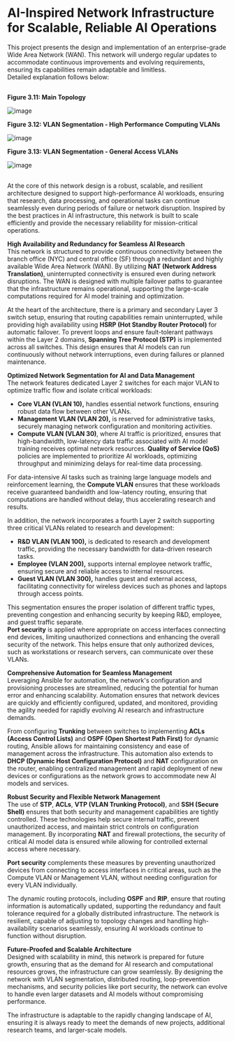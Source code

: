 # **AI-Inspired Network Infrastructure for Scalable, Reliable AI Operations**
This project presents the design and implementation of an enterprise-grade Wide Area Network (WAN).
This network will undergo regular updates to accommodate continuous improvements and evolving requirements, ensuring its capabilities remain adaptable and limitless. <br/>
Detailed explanation follows below:
##

**Figure 3.11: Main Topology**

![image](https://github.com/user-attachments/assets/29e34b99-1105-413d-b282-71f13fa60433)


**Figure 3.12: VLAN Segmentation - High Performance Computing VLANs**

![image](https://github.com/user-attachments/assets/f2408ec4-0ca7-4c90-9eff-c22db12c8574)


**Figure 3.13: VLAN Segmentation - General Access VLANs**

![image](https://github.com/user-attachments/assets/6fe4f79a-0f5d-4777-b47a-89dee45562ee)

##
At the core of this network design is a robust, scalable, and resilient architecture designed to support high-performance AI workloads, ensuring that research, data processing, and operational tasks can continue seamlessly even during periods of failure or network disruption. Inspired by the best practices in AI infrastructure, this network is built to scale efficiently and provide the necessary reliability for mission-critical operations. <br/>

**High Availability and Redundancy for Seamless AI Research** <br/>
This network is structured to provide continuous connectivity between the branch office (NYC) and central office (SF) through a redundant and highly available Wide Area Network (WAN). By utilizing **NAT (Network Address Translation)**, uninterrupted connectivity is ensured even during network disruptions. The WAN is designed with multiple failover paths to guarantee that the infrastructure remains operational, supporting the large-scale computations required for AI model training and optimization. <br/>

At the heart of the architecture, there is a primary and secondary Layer 3 switch setup, ensuring that routing capabilities remain uninterrupted, while providing high availability using **HSRP (Hot Standby Router Protocol)** for automatic failover. To prevent loops and ensure fault-tolerant pathways within the Layer 2 domains, **Spanning Tree Protocol (STP)** is implemented across all switches. This design ensures that AI models can run continuously without network interruptions, even during failures or planned maintenance. <br/>

**Optimized Network Segmentation for AI and Data Management** <br/>
The network features dedicated Layer 2 switches for each major VLAN to optimize traffic flow and isolate critical workloads: <br/>

- **Core VLAN (VLAN 10),** handles essential network functions, ensuring robust data flow between other VLANs.
- **Management VLAN (VLAN 20),** is reserved for administrative tasks, securely managing network configuration and monitoring activities.
- **Compute VLAN (VLAN 30)**, where AI traffic is prioritized, ensures that high-bandwidth, low-latency data traffic associated with AI model training receives optimal network resources.
  **Quality of Service (QoS)** policies are implemented to prioritize AI workloads, optimizing throughput and minimizing delays for real-time data processing. <br/>
  
For data-intensive AI tasks such as training large language models and reinforcement learning, the **Compute VLAN** ensures that these workloads receive guaranteed bandwidth and low-latency routing, ensuring that computations are handled without delay, thus accelerating research and results. <br/>

In addition, the network incorporates a fourth Layer 2 switch supporting three critical VLANs related to research and development: <br/>

- **R&D VLAN (VLAN 100),** is dedicated to research and development traffic, providing the necessary bandwidth for data-driven research tasks.
- **Employee (VLAN 200),** supports internal employee network traffic, ensuring secure and reliable access to internal resources.
- **Guest VLAN (VLAN 300),** handles guest and external access, facilitating connectivity for wireless devices such as phones and laptops through access points. <br/>

This segmentation ensures the proper isolation of different traffic types, preventing congestion and enhancing security by keeping R&D, employee, and guest traffic separate. <br/>
**Port security** is applied where appropriate on access interfaces connecting end devices, limiting unauthorized connections and enhancing the overall security of the network. This helps ensure that only authorized devices, such as workstations or research servers, can communicate over these VLANs. <br/>

**Comprehensive Automation for Seamless Management** <br/>
Leveraging Ansible for automation, the network's configuration and provisioning processes are streamlined, reducing the potential for human error and enhancing scalability. Automation ensures that network devices are quickly and efficiently configured, updated, and monitored, providing the agility needed for rapidly evolving AI research and infrastructure demands. <br/>

From configuring **Trunking** between switches to implementing **ACLs (Access Control Lists)** and **OSPF (Open Shortest Path First)** for dynamic routing, Ansible allows for maintaining consistency and ease of management across the infrastructure. This automation also extends to **DHCP (Dynamic Host Configuration Protocol)** and **NAT** configuration on the router, enabling centralized management and rapid deployment of new devices or configurations as the network grows to accommodate new AI models and services. <br/>

**Robust Security and Flexible Network Management** <br/>
The use of **STP**, **ACLs**, **VTP (VLAN Trunking Protocol)**, and **SSH (Secure Shell)** ensures that both security and management capabilities are tightly controlled. These technologies help secure internal traffic, prevent unauthorized access, and maintain strict controls on configuration management. By incorporating **NAT** and firewall protections, the security of critical AI model data is ensured while allowing for controlled external access where necessary. <br/>

**Port security** complements these measures by preventing unauthorized devices from connecting to access interfaces in critical areas, such as the Compute VLAN or Management VLAN, without needing configuration for every VLAN individually. <br/>

The dynamic routing protocols, including **OSPF** and **RIP**, ensure that routing information is automatically updated, supporting the redundancy and fault tolerance required for a globally distributed infrastructure. The network is resilient, capable of adjusting to topology changes and handling high-availability scenarios seamlessly, ensuring AI workloads continue to function without disruption. <br/>

**Future-Proofed and Scalable Architecture** <br/>
Designed with scalability in mind, this network is prepared for future growth, ensuring that as the demand for AI research and computational resources grows, the infrastructure can grow seamlessly. By designing the network with VLAN segmentation, distributed routing, loop-prevention mechanisms, and security policies like port security, the network can evolve to handle even larger datasets and AI models without compromising performance. <br/>

The infrastructure is adaptable to the rapidly changing landscape of AI, ensuring it is always ready to meet the demands of new projects, additional research teams, and larger-scale models. <br/>



